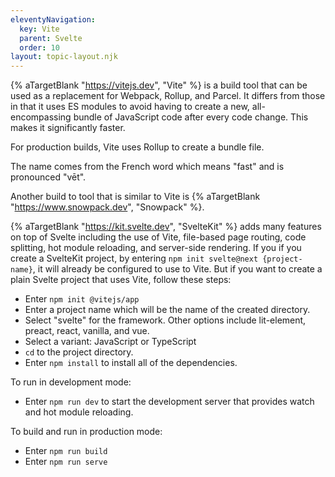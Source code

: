 ```yaml
---
eleventyNavigation:
  key: Vite
  parent: Svelte
  order: 10
layout: topic-layout.njk
---
```


{% aTargetBlank "https://vitejs.dev", "Vite" %} is a build tool
that can be used as a replacement for Webpack, Rollup, and Parcel.
It differs from those in that it uses ES modules to avoid
having to create a new, all-encompassing bundle of JavaScript code
after every code change.
This makes it significantly faster.

For production builds, Vite uses Rollup to create a bundle file.

The name comes from the French word which means "fast"
and is pronounced "vēt".

Another build to tool that is similar to Vite is
{% aTargetBlank "https://www.snowpack.dev", "Snowpack" %}.

{% aTargetBlank "https://kit.svelte.dev", "SvelteKit" %}
adds many features on top of Svelte including
the use of Vite, file-based page routing, code splitting,
hot module reloading, and server-side rendering.
If you if you create a SvelteKit project,
by entering `npm init svelte@next {project-name}`,
it will already be configured to use to Vite.
But if you want to create a plain Svelte project that uses Vite,
follow these steps:

- Enter `npm init @vitejs/app`
- Enter a project name which will be the name of the created directory.
- Select "svelte" for the framework.
  Other options include lit-element, preact, react, vanilla, and vue.
- Select a variant: JavaScript or TypeScript
- `cd` to the project directory.
- Enter `npm install` to install all of the dependencies.

To run in development mode:

- Enter `npm run dev` to start the development server
  that provides watch and hot module reloading.

To build and run in production mode:

- Enter `npm run build`
- Enter `npm run serve`
